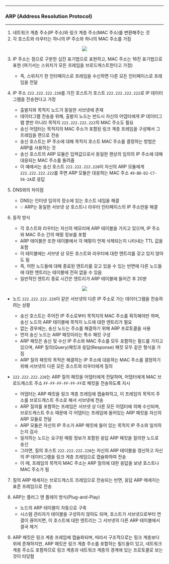 -----
### ARP (Address Resolution Protocol)
-----
1. 네트워크 계층 주소(IP 주소)와 링크 계층 주소(MAC 주소)를 변환해주는 것
2. 각 호스트와 라우터는 하나의 IP 주소와 하나의 MAC 주소를 가짐
<div align="center">
<img src="https://github.com/user-attachments/assets/06edf7d8-a9f2-4cc1-97be-8b67c563b6f4">
</div>

3. IP 주소는 점으로 구분한 십진 표기법으로 표현하고, MAC 주소는 16진 표기법으로 표현 (여기서는 스위치가 모든 프레임을 브로드캐스트한다고 가정)
   - 즉, 스위치가 한 인터페이스로 프레임을 수신하면 다른 모든 인터페이스로 프레임을 전달
4. IP 주소 ```222.222.222.220```를 가진 호스트가 호스트 ```222.222.222.222```로 IP 데이터 그램을 전송한다고 가정
   - 출발지와 목적지 노드가 동일한 서브넷에 존재
   - 데이터그램 전송을 위해, 출발지 노드는 반드시 자신의 어댑터에게 IP 데이터그램 뿐만 아니라 목적지 ```222.222.222.222```의 MAC 주소도 필요
   - 송신 어댑터는 목적지의 MAC 주소가 포함된 링크 계층 프레임을 구성해서 그 프레임을 랜으로 전송
   - 송신 호스트는 IP 주소에 대해 목적지 호스트 MAC 주소를 결정하는 방법은 ARP를 사용하는 것
   - 송신 호스트의 ARP 모듈은 입력값으로서 동일한 랜상의 임의의 IP 주소에 대해 대응되는 MAC 주소를 돌려줌
   - 이 예에서는 송신 호스트 ```222.222.222.220```이 자신의 ARP 모듈에게 ```222.222.222.222```를 주면 ARP 모듈은 대응하는 MAC 주소 ```49-BD-D2-C7-56-2A```로 응답

5. DNS와의 차이점
   - DNS는 인터넷 임의의 장소에 있는 호스트 네임을 해결
   - 💡 ARP는 동일한 서브넷 상 호스트나 라우터 인터페이스의 IP 주소만을 해결

6. 동작 방식
   - 각 호스트와 라우터는 자신의 메모리에 ARP 테이블을 가지고 있으며, IP 주소와 MAC 주소 간의 매핑 정보를 포함
   - ARP 테이블은 또한 테이블에서 각 매핑이 언제 삭제되는지 나타내는 TTL 값을 포함
   - 이 테이블에는 서브넷 상 모든 호스트와 라우터에 대한 엔트리를 갖고 있지 않아도 됨
   - 즉, 어떤 노드들에 대해 종료된 엔트리를 갖고 있을 수 있는 반면에 다른 노드들에 대한 엔트리는 테이블에 전혀 없을 수 있음
   - 일반적인 엔트리 종료 시간은 엔트리가 ARP 테이블에 들어간 후 20분
<div align="center">
<img src="https://github.com/user-attachments/assets/75b2b992-00c6-4e80-82e5-054c58bc90b5">
</div>

   - 노드 ```222.222.222.220```이 같은 서브넷의 다른 IP 주소로 가는 데이터그램을 전송하려는 상황
     + 송신 호스트는 주어진 IP 주소로부터 목적지의 MAC 주소를 획득해야만 하며, 송신 노드의 ARP 테이블에 목적지 노드에 대한 엔트리가 필요
     + 없는 경우에는, 송신 노드는 주소를 해결하기 위해 ARP 프로토콜을 사용
     + 먼저 송신 노드는 ARP 패킷이라는 특수 패킷 구성
     + ARP 패킷은 송신 및 수신 IP 주소와 MAC 주소를 모두 포함하는 필드를 가지고 있으며, ARP 질의(Query)패킷과 응답(Response) 패킷 모두 같은 형식을 가짐
     + ARP 질의 패킷의 목적은 해결하는 IP 주소에 대응하는 MAC 주소를 결정하기 위해 서브넷의 다른 모든 호스트와 라우터에게 질의

   - ```222.222.222.220```는 ARP 질의 패킷을 어댑터에게 전달하며, 어댑터에게 MAC 브로드캐스트 주소 ```FF-FF-FF-FF-FF-FF```로 패킷을 전송하도록 지시
     + 어댑터는 ARP 패킷을 링크 계층 프레임에 캡슐화하고, 이 프레임의 목적지 주소를 브로드캐스트 주소로 해서 서브넷에 전송
     + ARP 질의를 포함하는 프레임은 서브넷 상 다른 모든 어댑터에 의해 수신되며, 브로드캐스트 주소 때문에 각 어댑터는 프레임에 들어있는 ARP 패킷을 자신의 ARP 모듈로 전달
     + ARP 모듈은 자신의 IP 주소가 ARP 패킷에 들어 있는 목적지 IP 주소와 일치하는지 검사
     + 일치하는 노드는 요구된 매핑 정보가 포함된 응답 ARP 패킷을 질의한 노드로 송신
     + 그러면, 질의 호스트 ```222.222.222.220```는 자신의 ARP 테이블을 갱신하고 자신의 IP 데이터그램을 링크 게층 프레임으로 캡슐화하여 전송
     + 이 때, 프레임의 목적지 MAC 주소는 ARP 질의에 대한 응답을 보낸 호스트나 MAC 주소가 됨

7. 질의 ARP 메세지는 브로드캐스트 프레임으로 전송되는 반면, 응답 ARP 메세지는 표준 프레임으로 전송
8. ARP는 플러그 앤 플레이 방식(Plug-and-Play)
   - 노드의 ARP 테이블이 자동으로 구축
   - 시스템 관리자가 테이블을 구성하지 않아도 되며, 호스트가 서브넷으로부터 연결이 끊어지면, 이 호스트에 대한 엔트리는 그 서브넷의 다른 ARP 테이블에서 결국 제거

9. ARP 패킷은 링크 계층 프레임에 캡슐화되며, 따라서 구조적으로는 링크 계층보다 위에 존재하지만, ARP 패킷은 링크 계층 주소를 포함하는 필드들이 있고, 네트워크 계층 주소도 포함하므로 링크 계층과 네트워크 계층의 경계에 있는 프로토콜로 보는 것이 타당함
